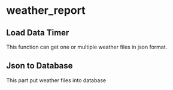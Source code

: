 # weather_report

## Load Data Timer

This function can get one or multiple weather files in json format.

## Json to Database

This part put weather files into database
